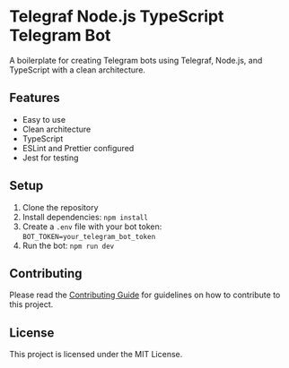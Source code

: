 # Telegraf Node.js TypeScript Telegram Bot

A boilerplate for creating Telegram bots using Telegraf, Node.js, and TypeScript with a clean architecture.

## Features

- Easy to use
- Clean architecture
- TypeScript
- ESLint and Prettier configured
- Jest for testing

## Setup

1. Clone the repository
2. Install dependencies: `npm install`
3. Create a `.env` file with your bot token: `BOT_TOKEN=your_telegram_bot_token`
4. Run the bot: `npm run dev`

## Contributing

Please read the [Contributing Guide](CONTRIBUTING.md) for guidelines on how to contribute to this project.

## License

This project is licensed under the MIT License.
